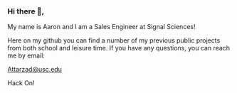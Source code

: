 ### Hi there 👋, 

My name is Aaron and I am a Sales Engineer at Signal Sciences!

Here on my github you can find a number of my previous public projects from both school and leisure time. If you have any questions, you can reach me by email:

Attarzad@usc.edu

Hack On!

<!--
**Truative-USC/Truative-USC** is a ✨ _special_ ✨ repository because its `README.md` (this file) appears on your GitHub profile.

Here are some ideas to get you started:

- 🔭 I’m currently working on ...
- 🌱 I’m currently learning ...
- 👯 I’m looking to collaborate on ...
- 🤔 I’m looking for help with ...
- 💬 Ask me about ...
- 📫 How to reach me: ...
- 😄 Pronouns: ...
- ⚡ Fun fact: ...
-->
